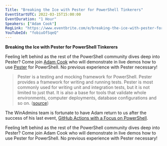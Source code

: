 ```yaml
---
Title: "Breaking the Ice with Pester for PowerShell Tinkerers"
EventStartUTC: 2022-03-15T15:00:00
EventDuration: "1 Hour"
Speakers: ["Adam Cook"]
RegLink: "https://www.eventbrite.com/e/breaking-the-ice-with-pester-for-powershell-tinkerers-tickets-256234994767"
YouTubeId: "fobiuOfSqeQ"
---
```


**Breaking the Ice with Pester for PowerShell Tinkerers**

Feeling left behind as the rest of the PowerShell community dives deep into Pester? Come join [Adam Cook](https://twitter.com/codaamok) who will demonstrate in live demos how to use [Pester](https://github.com/pester/Pester) for PowerShell. No previous experience with Pester necessary!

> Pester is a testing and mocking framework for PowerShell. Pester provides a framework for writing and running tests. Pester is most commonly used for writing unit and integration tests, but it is not limited to just that. It is also a base for tools that validate whole environments, computer deployments, database configurations and so on. ([source](https://pester.dev/docs/quick-start))

The WinAdmins team is fortunate to have Adam return to us after the success of his last event, [GitHub Actions with a Focus on PowerShell](/events/2020-10-15-getting-powershell-code-into-prod-using-github-actions-adam-cook/).


Feeling left behind as the rest of the PowerShell community dives deep into Pester? Come join Adam Cook who will demonstrate in live demos how to use Pester for PowerShell. No previous experience with Pester necessary!
